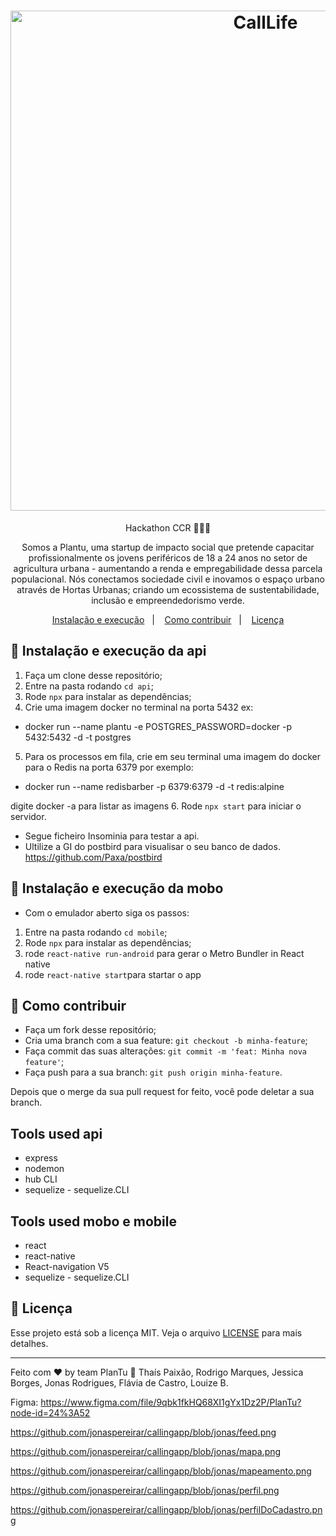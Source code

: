 <h1 align="center">
    <img alt="CallLife" src="https://github.com/jonaspereirar/callingapp/blob/master/PlanTu.jpg?raw=true" width="800px" />

</h1>
<p align="center">Hackathon CCR 🚀🚀🚀</p>

<p align="center">
Somos a Plantu, uma startup de impacto social que pretende capacitar profissionalmente os jovens periféricos de 18 a 24 anos no setor de agricultura urbana - aumentando a renda e empregabilidade dessa parcela populacional. Nós conectamos sociedade civil e inovamos o espaço urbano através de Hortas Urbanas; criando um ecossistema de sustentabilidade, inclusão e empreendedorismo verde.
</p>
<p align="center">
  <a href="#-instalacao-e-execução">Instalação e execução</a>&nbsp;&nbsp;&nbsp;|&nbsp;&nbsp;&nbsp;
  <a href="#-como-contribuir">Como contribuir</a>&nbsp;&nbsp;&nbsp;|&nbsp;&nbsp;&nbsp;
  <a href="#memo-licença">Licença</a>
</p>

## 🚀 Instalação e execução da api

1. Faça um clone desse repositório;
2. Entre na pasta rodando `cd api`;
3. Rode `npx` para instalar as dependências;
4. Crie uma imagem docker no terminal na porta 5432 ex: 
- docker run --name plantu -e POSTGRES_PASSWORD=docker -p 5432:5432 -d -t postgres
5. Para os processos em fila, crie em seu terminal uma imagem do docker para o Redis na porta 6379 por exemplo:
- docker run --name redisbarber -p 6379:6379 -d -t redis:alpine

digite docker -a para listar as imagens
6. Rode `npx start` para iniciar o servidor.

- Segue ficheiro Insominia para testar a api.
- Ultilize a GI do postbird para visualisar o seu banco de dados.
https://github.com/Paxa/postbird


## 🚀 Instalação e execução da mobo

- Com o emulador aberto siga os passos:
1. Entre na pasta rodando `cd mobile`;
2. Rode `npx` para instalar as dependências;
3. rode `react-native run-android` para gerar o Metro Bundler in React native
4. rode `react-native start`para startar o app


## 🤔 Como contribuir

- Faça um fork desse repositório;
- Cria uma branch com a sua feature: `git checkout -b minha-feature`;
- Faça commit das suas alterações: `git commit -m 'feat: Minha nova feature'`;
- Faça push para a sua branch: `git push origin minha-feature`.

Depois que o merge da sua pull request for feito, você pode deletar a sua branch.

## Tools used api
- express
- nodemon
- hub CLI
- sequelize - sequelize.CLI

## Tools used mobo e mobile
- react
- react-native
- React-navigation V5
- sequelize - sequelize.CLI

## :memo: Licença

Esse projeto está sob a licença MIT. Veja o arquivo [LICENSE](LICENSE.md) para mais detalhes.

---

Feito com ♥ by team PlanTu :wave: Thaís Paixão, Rodrigo Marques, Jessica Borges, Jonas Rodrigues, Flávia de Castro, Louize B.


Figma: https://www.figma.com/file/9qbk1fkHQ68XI1gYx1Dz2P/PlanTu?node-id=24%3A52

https://github.com/jonaspereirar/callingapp/blob/jonas/feed.png

https://github.com/jonaspereirar/callingapp/blob/jonas/mapa.png

https://github.com/jonaspereirar/callingapp/blob/jonas/mapeamento.png

https://github.com/jonaspereirar/callingapp/blob/jonas/perfil.png

https://github.com/jonaspereirar/callingapp/blob/jonas/perfilDoCadastro.png


